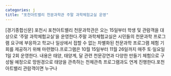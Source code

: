 ```yaml
---
categories: j
title: "포천아트밸리 천문과학관 주말 과학체험교실 운영"
---
```

[경기종합신문] 포천시 포천아트밸리 천문과학관은 오는 15일부터 학생 및 관람객을 대상으로 ‘주말 과학체험교실’을 운영한다.주말 과학체험교실은 시민들의 천문과학 프로그램 요구에 부응하고 학교나 일상에서 접할 수 없는 차별화된 천문과학 프로그램 체험 기회를 제공하기 위해 마련했다.프로그램은 10월 15일부터 11월 26일까지 매주 토·일요일 1일 2회 운영한다. 내용은 태양, 태양계, 달 관련 천문강연과 다양한 만들기 체험으로 구성될 예정으로 망원경으로 태양을 관측하는 천체관측 프로그램과도 연계 진행한다.포천아트밸리 관람객이면 누구나